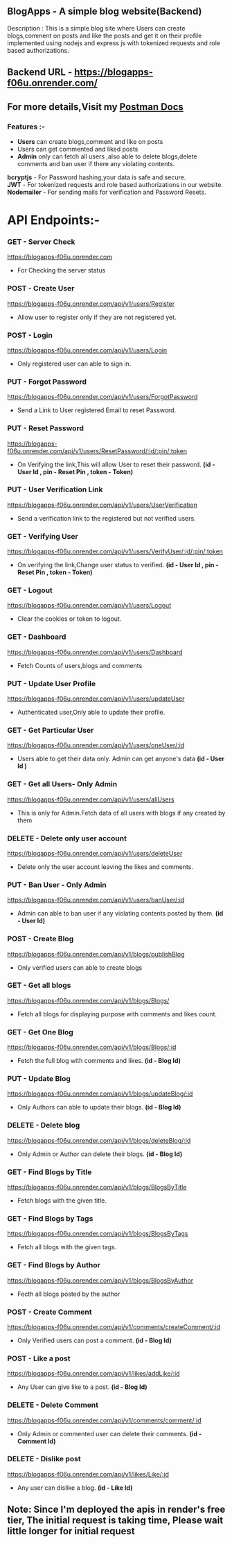 ## BlogApps - A simple blog website(Backend)
Description : This is a simple blog site where Users can create blogs,comment on posts and like the posts and get it on their profile implemented using nodejs and express js with tokenized requests and role based authorizations.

## Backend URL - https://blogapps-f06u.onrender.com/
## For more details,Visit my [Postman Docs](https://documenter.getpostman.com/view/26860332/2sAYBd6nQg)

### Features :-
- **Users** can create blogs,comment and like on posts
- Users can get commented and liked posts
- **Admin** only can fetch all users ,also able to delete blogs,delete comments and ban user if there any violating contents.

**bcryptjs** - For Password hashing,your data is safe and secure.<br/>
**JWT** - For tokenized requests and role based authorizations in our website.<br/>
**Nodemailer** - For sending mails for verification and Password Resets.

# API Endpoints:-
### GET - Server Check
https://blogapps-f06u.onrender.com
- For Checking the server status

### POST - Create User
https://blogapps-f06u.onrender.com/api/v1/users/Register
- Allow user to register only if they are not registered yet.

### POST - Login
https://blogapps-f06u.onrender.com/api/v1/users/Login
- Only registered user can able to sign in.

### PUT - Forgot Password
https://blogapps-f06u.onrender.com/api/v1/users/ForgotPassword
- Send a Link to User registered Email to reset Password.

### PUT - Reset Password
https://blogapps-f06u.onrender.com/api/v1/users/ResetPassword/:id/:pin/:token
- On Verifying the link,This will allow User to reset their password. **(id - User Id , pin - Reset Pin , token - Token)**

### PUT - User Verification Link
https://blogapps-f06u.onrender.com/api/v1/users/UserVerification
- Send a verification link to the registered but not verified users.

### GET - Verifying User
https://blogapps-f06u.onrender.com/api/v1/users/VerifyUser/:id/:pin/:token
- On verifying the link,Change user status to verified. **(id - User Id , pin - Reset Pin , token - Token)**

### GET - Logout
https://blogapps-f06u.onrender.com/api/v1/users/Logout
- Clear the cookies or token to logout.

### GET - Dashboard
https://blogapps-f06u.onrender.com/api/v1/users/Dashboard
- Fetch Counts of users,blogs and comments

### PUT - Update User Profile
https://blogapps-f06u.onrender.com/api/v1/users/updateUser
- Authenticated user,Only able to update their profile.

### GET - Get Particular User
https://blogapps-f06u.onrender.com/api/v1/users/oneUser/:id
- Users able to get their data only. Admin can get anyone's data **(id - User Id )**

### GET - Get all Users-       Only Admin
https://blogapps-f06u.onrender.com/api/v1/users/allUsers
- This is only for Admin.Fetch data of all users with blogs if any created by them

### DELETE - Delete only user account
https://blogapps-f06u.onrender.com/api/v1/users/deleteUser
- Delete only the user account leaving the likes and comments.

### PUT - Ban User -   Only Admin
https://blogapps-f06u.onrender.com/api/v1/users/banUser/:id
- Admin can able to ban user if any violating contents posted by them. **(id - User Id)**

### POST - Create Blog
https://blogapps-f06u.onrender.com/api/v1/blogs/publishBlog
- Only verified users can able to create blogs

### GET - Get all blogs
https://blogapps-f06u.onrender.com/api/v1/blogs/Blogs/
- Fetch all blogs for displaying purpose with comments and likes count.

### GET - Get One Blog
https://blogapps-f06u.onrender.com/api/v1/blogs/Blogs/:id
- Fetch the full blog with comments and likes. **(id - Blog Id)**

### PUT - Update Blog
https://blogapps-f06u.onrender.com/api/v1/blogs/updateBlog/:id
- Only Authors can able to update their blogs. **(id - Blog Id)**

### DELETE - Delete blog
https://blogapps-f06u.onrender.com/api/v1/blogs/deleteBlog/:id
- Only Admin or Author can delete their blogs. **(id - Blog Id)**

### GET - Find Blogs by Title
https://blogapps-f06u.onrender.com/api/v1/blogs/BlogsByTitle
- Fetch blogs with the given title.

### GET - Find Blogs by Tags
https://blogapps-f06u.onrender.com/api/v1/blogs/BlogsByTags
- Fetch all blogs with the given tags.

### GET - Find Blogs by Author
https://blogapps-f06u.onrender.com/api/v1/blogs/BlogsByAuthor
- Fecth all blogs posted by the author

### POST - Create Comment
https://blogapps-f06u.onrender.com/api/v1/comments/createComment/:id
- Only Verified users can post a comment. **(id - Blog Id)**

### POST - Like a post
https://blogapps-f06u.onrender.com/api/v1/likes/addLike/:id
- Any User can give like to a post. **(id - Blog Id)**

### DELETE - Delete Comment
https://blogapps-f06u.onrender.com/api/v1/comments/comment/:id
- Only Admin or commented user can delete their comments. **(id - Comment Id)**

### DELETE - Dislike post
https://blogapps-f06u.onrender.com/api/v1/likes/Like/:id
- Any user can dislike a blog. **(id - Like Id)**

## Note: Since I'm deployed the apis in render's free tier, The initial request is taking time, Please wait little longer for initial request
